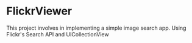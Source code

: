 # FlickrViewer
This project involves in implementing a simple image search app. Using Flickr's Search API and UICollectionView
